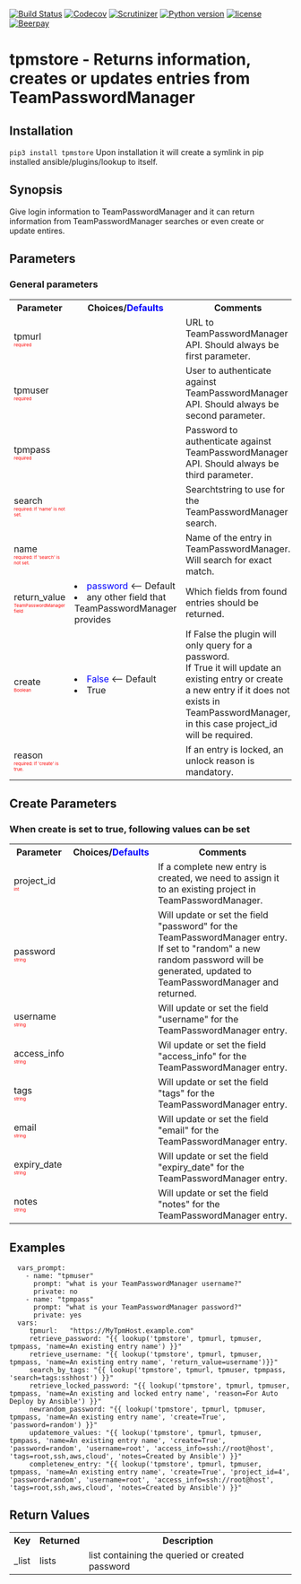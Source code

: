 [![Build Status](https://travis-ci.org/peshay/tpmstore.svg?branch=devel)](https://travis-ci.org/peshay/tpmstore)
[![Codecov](https://codecov.io/gh/peshay/tpmstore/branch/devel/graph/badge.svg)](https://codecov.io/gh/peshay/tpmstore/branch/devel)
[![Scrutinizer](https://scrutinizer-ci.com/g/peshay/tpmstore/badges/quality-score.png?b=devel)](https://scrutinizer-ci.com/g/peshay/tpmstore/?branch=devel)
[![Python version](https://img.shields.io/pypi/pyversions/tpmstore.svg)](https://pypi.python.org/pypi/tpmstore)
[![license](https://img.shields.io/github/license/peshay/tpmstore.svg)](https://github.com/peshay/tpmstore/blob/devel/LICENSE)
[![Beerpay](https://beerpay.io/peshay/tpmstore/badge.svg?style=beer)](https://beerpay.io/peshay/tpmstore)


# tpmstore - Returns information, creates or updates entries from TeamPasswordManager

## Installation
`pip3 install tpmstore`
Upon installation it will create a symlink in pip installed ansible/plugins/lookup to itself.

## Synopsis
Give login information to TeamPasswordManager and it can return information from TeamPasswordManager searches or even create or update entires.

## Parameters
### General parameters
<table>
  <tbody>
    <tr>
      <th>Parameter</th>
      <th>Choices/<span style="color:blue">Defaults</span></th>
      <th>Comments</th>
    </tr>
    <tr>
      <td>tpmurl</br><span style="color:red; font-size: 6pt">required</span></td>
      <td>
      </td>
      <td>URL to TeamPasswordManager API. Should always be first parameter.</td>
    </tr>
    <tr>
      <td>tpmuser</br><span style="color:red; font-size: 6pt">required</span></td>
      <td>
      </td>
      <td>User to authenticate against TeamPasswordManager API. Should always be second parameter.</td>
    </tr>
    <tr>
      <td>tpmpass</br><span style="color:red; font-size: 6pt">required</span></td>
      <td>
      </td>
      <td>Password to authenticate against TeamPasswordManager API. Should always be third parameter.</td>
    </tr>
    <tr>
      <td>search</br><span style="color:red; font-size: 6pt">required: If 'name' is not set.</span></td>
      <td>
      </td>
      <td>Searchtstring to use for the TeamPasswordManager search.</td>
    </tr>
    <tr>
      <td>name</br><span style="color:red; font-size: 6pt">required: If 'search' is not set.</span></td>
      <td>
      </td>
      <td>Name of the entry in TeamPasswordManager. Will search for exact match.</td>
    </tr>
    <tr>
      <td>return_value</br><span style="color:red; font-size: 6pt">TeamPasswordManager field</span></td>
      <td>
          <li><span style="color:blue">password</span> <-- Default </li>
          <li>any other field that TeamPasswordManager provides</li>
      </td>
      <td>Which fields from found entries should be returned.</td>
    </tr>
    <tr>
      <td>create</br><span style="color:red; font-size: 6pt">Boolean</span></td>
      <td>
          <li><span style="color:blue">False</span> <-- Default </li>
          <li>True</li>
      </td>
      <td>If False the plugin will only query for a password.</br>
        If True it will update an existing entry or create a new entry if it does not exists in TeamPasswordManager,</br>
        in this case project_id will be required.</td>
    </tr>
    <tr>
      <td>reason</br><span style="color:red; font-size: 6pt">required: If 'create' is true.</span></td>
      <td>
      </td>
      <td>If an entry is locked, an unlock reason is mandatory.</td>
    </tr>                        
  </tbody>
</table>

## Create Parameters
### When create is set to true, following values can be set
<table>
  <tbody>
    <tr>
      <th>Parameter</th>
      <th>Choices/<span style="color:blue">Defaults</span></th>
      <th>Comments</th>
    </tr>
    <tr>
      <td>project_id</br><span style="color:red; font-size: 6pt">int</span></td>
      <td>
      </td>
      <td>If a complete new entry is created, we need to assign it to an existing project in TeamPasswordManager.</td>
    </tr>
    <tr>
      <td>password</br><span style="color:red; font-size: 6pt">string</span></td>
      <td>
      </td>
      <td>Will update or set the field "password" for the TeamPasswordManager entry.</br>
        If set to "random" a new random password will be generated, updated to TeamPasswordManager and returned.</td>
    </tr>
    <tr>
      <td>username</br><span style="color:red; font-size: 6pt">string</span></td>
      <td>
      </td>
      <td>Will update or set the field "username" for the TeamPasswordManager entry.</td>
    </tr>
    <tr>
      <td>access_info</br><span style="color:red; font-size: 6pt">string</span></td>
      <td>
      </td>
      <td>Wil update or set the field "access_info" for the TeamPasswordManager entry.</td>
    </tr>
    <tr>
      <td>tags</br><span style="color:red; font-size: 6pt">string</span></td>
      <td>
      </td>
      <td>Will update or set the field "tags" for the TeamPasswordManager entry.</td>
    </tr>
    <tr>
      <td>email</br><span style="color:red; font-size: 6pt">string</span></td>
      <td></td>
      <td>Will update or set the field "email" for the TeamPasswordManager entry.</td>
    </tr>
    <tr>
      <td>expiry_date</br><span style="color:red; font-size: 6pt">string</span></td>
      <td>
      </td>
      <td>Will update or set the field "expiry_date" for the TeamPasswordManager entry.</td>
    </tr>  
    <tr>
      <td>notes</br><span style="color:red; font-size: 6pt">string</span></td>
      <td>
      </td>
      <td>Will update or set the field "notes" for the TeamPasswordManager entry.</td>
    </tr>                            
  </tbody>
</table>

## Examples
```
  vars_prompt:
    - name: "tpmuser"
      prompt: "what is your TeamPasswordManager username?"
      private: no
    - name: "tpmpass"
      prompt: "what is your TeamPasswordManager password?"
      private: yes
  vars:
     tpmurl:   "https://MyTpmHost.example.com"
     retrieve_password: "{{ lookup('tpmstore', tpmurl, tpmuser, tpmpass, 'name=An existing entry name') }}"
     retrieve_username: "{{ lookup('tpmstore', tpmurl, tpmuser, tpmpass, 'name=An existing entry name', 'return_value=username')}}"
     search_by_tags: "{{ lookup('tpmstore', tpmurl, tpmuser, tpmpass, 'search=tags:sshhost') }}"
     retrieve_locked_password: "{{ lookup('tpmstore', tpmurl, tpmuser, tpmpass, 'name=An existing and locked entry name', 'reason=For Auto Deploy by Ansible') }}"
     newrandom_password: "{{ lookup('tpmstore', tpmurl, tpmuser, tpmpass, 'name=An existing entry name', 'create=True', 'password=random') }}"
     updatemore_values: "{{ lookup('tpmstore', tpmurl, tpmuser, tpmpass, 'name=An existing entry name', 'create=True', 'password=random', 'username=root', 'access_info=ssh://root@host', 'tags=root,ssh,aws,cloud', 'notes=Created by Ansible') }}"
     completenew_entry: "{{ lookup('tpmstore', tpmurl, tpmuser, tpmpass, 'name=An existing entry name', 'create=True', 'project_id=4', 'password=random', 'username=root', 'access_info=ssh://root@host', 'tags=root,ssh,aws,cloud', 'notes=Created by Ansible') }}"
```

## Return Values
<table>
  <tbody>
    <tr>
      <th>Key</th>
      <th>Returned</th>
      <th>Description</th>
    </tr>
    <tr>
      <td>_list</td>
      <td>lists</td>
      <td>list containing the queried or created password</td>
    </tr>   
  </tbody>
</table>     
